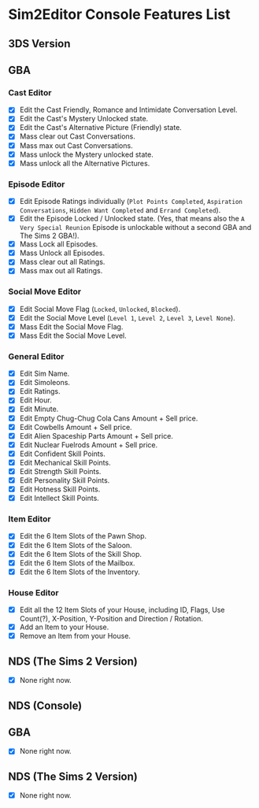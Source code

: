 # Sim2Editor Console Features List

## 3DS Version

## GBA

### Cast Editor
- [x] Edit the Cast Friendly, Romance and Intimidate Conversation Level.
- [x] Edit the Cast's Mystery Unlocked state.
- [x] Edit the Cast's Alternative Picture (Friendly) state.
- [x] Mass clear out Cast Conversations.
- [x] Mass max out Cast Conversations.
- [x] Mass unlock the Mystery unlocked state.
- [x] Mass unlock all the Alternative Pictures.

### Episode Editor
- [x] Edit Episode Ratings individually (`Plot Points Completed`, `Aspiration Conversations`, `Hidden Want Completed` and `Errand Completed`).
- [x] Edit the Episode Locked / Unlocked state. (Yes, that means also the `A Very Special Reunion` Episode is unlockable without a second GBA and The Sims 2 GBA!).
- [x] Mass Lock all Episodes.
- [x] Mass Unlock all Episodes.
- [x] Mass clear out all Ratings.
- [x] Mass max out all Ratings.

### Social Move Editor
- [x] Edit Social Move Flag (`Locked`, `Unlocked`, `Blocked`).
- [x] Edit the Social Move Level (`Level 1`, `Level 2`, `Level 3`, `Level None`).
- [x] Mass Edit the Social Move Flag.
- [x] Mass Edit the Social Move Level.

### General Editor
- [x] Edit Sim Name.
- [x] Edit Simoleons.
- [x] Edit Ratings.
- [x] Edit Hour.
- [x] Edit Minute.
- [x] Edit Empty Chug-Chug Cola Cans Amount + Sell price.
- [x] Edit Cowbells Amount + Sell price.
- [x] Edit Alien Spaceship Parts Amount + Sell price.
- [x] Edit Nuclear Fuelrods Amount + Sell price.
- [x] Edit Confident Skill Points.
- [x] Edit Mechanical Skill Points.
- [x] Edit Strength Skill Points.
- [x] Edit Personality Skill Points.
- [x] Edit Hotness Skill Points.
- [x] Edit Intellect Skill Points.

### Item Editor
- [x] Edit the 6 Item Slots of the Pawn Shop.
- [x] Edit the 6 Item Slots of the Saloon.
- [x] Edit the 6 Item Slots of the Skill Shop.
- [x] Edit the 6 Item Slots of the Mailbox.
- [x] Edit the 6 Item Slots of the Inventory.

### House Editor
- [x] Edit all the 12 Item Slots of your House, including ID, Flags, Use Count(?), X-Position, Y-Position and Direction / Rotation.
- [x] Add an Item to your House.
- [x] Remove an Item from your House.

## NDS (The Sims 2 Version)

- [x] None right now.


## NDS (Console)

## GBA

- [x] None right now.

## NDS (The Sims 2 Version)

- [x] None right now.
